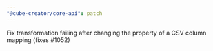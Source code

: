 ```yaml
---
"@cube-creator/core-api": patch
---
```


Fix transformation failing after changing the property of a CSV column mapping (fixes #1052)
